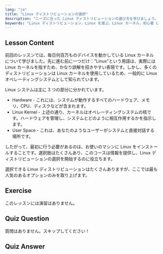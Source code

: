 ```yaml
---
lang: "ja"
title: "Linux ディストリビューションの選択"
description: "ニーズに合った Linux ディストリビューションの選び方を学びましょう。人気のあるオプションを探り、カーネル、ハードウェア、ユーザースペースを理解します。Linux の旅を始めましょう！"
keywords: "Linux ディストリビューション，Linux を選ぶ，Linux カーネル，初心者 Linux, Linux ガイド，Linux インストール，Linux チュートリアル"
---
```


## Lesson Content

前回のレッスンでは、毎日何百万ものデバイスを動かしている Linux カーネルについて学びました。先に進む前に一つだけ："Linux"という用語は、実際には Linux カーネルを指すため、かなり誤解を招きやすい表現です。しかし、多くのディストリビューションは Linux カーネルを使用しているため、一般的に Linux オペレーティングシステムとして知られています。

Linux システムは主に 3 つの部分に分かれています。

- Hardware - これには、システムが動作するすべてのハードウェア、メモリ、CPU、ディスクなどが含まれます。
- Linux Kernel - 上述の通り、カーネルはオペレーティングシステムの核です。ハードウェアを管理し、システムとどのように相互作用するかを指示します。
- User Space - これは、あなたのようなユーザーがシステムと直接対話する場所です。

したがって、最初に行う必要があるのは、お使いのマシンに Linux をインストールすることです。選択肢はたくさんあり、このコースは情報を提供し、Linux ディストリビューションの選択を開始するのに役立ちます。

選択できる Linux ディストリビューションはたくさんありますが、ここでは最も人気のあるオプションのみを取り上げます。

## Exercise

このレッスンには演習はありません。

## Quiz Question

質問はありません。スキップしてください！

## Quiz Answer
